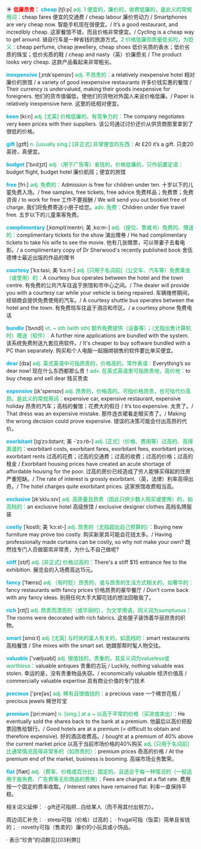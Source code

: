 ☀ <font color="red">**低廉昂贵：**</font>
<font color="sky blue">**cheap**</font> [tʃi:p] 
<font color="#00b050">adj. 1 便宜的，廉价的，收费低廉的，是此义的常规用词：</font>cheap fares 便宜的交通费 / cheap labour 廉价劳动力 / Smartphones are very cheap now. 智能手机现在很便宜。/ It’s a good restaurant, and incredibly cheap. 这家餐馆不错，而且价格非常便宜。/ Cycling is a cheap way to get around. 骑自行车是一种省钱的旅游方式。<font color="#00b050">2 价格低廉但质量低劣的，为贬义：</font>cheap perfume, cheap jewellery, cheap shoes 低价劣质的香水；低价劣质的珠宝；低价劣质的鞋 / cheap and nasty（英）价廉质劣 / The product looks very cheap. 这款产品看起来非常粗劣。
                  
<font color="sky blue">**inexpensive**</font> [ˌɪnɪkˈspensɪv]
<font color="#00b050">adj. 不昂贵的：</font>a relatively inexpensive hotel 相对廉价的旅馆 / a variety of good inexpensive restaurants 许多价钱实惠的餐馆 / Their currency is undervalued, making their goods inexpensive for foreigners. 他们的货市值偏低，使他们的货物对外国人来说价格低廉。/ Paper is relatively inexpensive here. 这里的纸相对便宜。

<font color="sky blue">**keen**</font> [ki:n]
<font color="#00b050">adj. [尤英] 价格低廉的、有竞争力的：</font>The company negotiates very keen prices with their suppliers. 该公司通过讨价还价从供货商那里拿到了很低的价格。

<font color="sky blue">**gift**</font> [ɡɪft] 
<font color="#00b050">n. [usually sing.] [非正式] 非常便宜的东西：</font>At £20 it’s a gift. 只卖20英镑，真便宜。

<font color="sky blue">**budget**</font> ['bʌdӡɪt] 
<font color="#00b050">adj.（用于广告等）省钱的，价格低廉的，只作前置定语：</font>budget flight, budget hotel 廉价航班；便宜的旅馆

<font color="sky blue">**free**</font> [fri:] 
<font color="#00b050">adj. 免费的：</font>Admission is free for children under ten. 十岁以下的儿童免费入场。/ free samples, free tickets, free advice 免费样品；免费票；免费咨询 / to work for free 工作不要报酬 / We will send you out booklet free of charge. 我们将免费寄送小册子给您。<font color="#00b050">adv. 免费：</font>Children under five travel free. 五岁以下的儿童乘客免费。
           
<font color="sky blue">**complimentary**</font> [ˌkɒmplɪˈmentri; 美 ˌkɑ:m-]
<font color="#00b050">adj.（座位、票或书）免费的、赠送的：</font>complimentary tickets for the show 演出赠券 / He had complimentary tickets to take his wife to see the movie. 他有几张赠票，可以带妻子去看电影。/ a complimentary copy of Dr Sherwood's recently published book 舍伍德博士最近出版的作品的赠书
           
<font color="sky blue">**courtesy**</font> [ˈkɜ:təsi; 美 ˈkɜ:rt-]
<font color="#00b050">adj. [只用于名词前]（公交车、汽车等）免费乘坐（或使用）的：</font>A courtesy bus operates between the hotel and the town centre. 有免费的公共汽车往返于旅馆和市中心之间。/ The dealer will provide you with a courtesy car while your vehicle is being repaired. 车辆维修期间，经销商会提供免费使用的汽车。/ A courtesy shuttle bus operates between the hotel and the town. 有免费班车往返于酒店和市区。/ a courtesy phone 免费电话
           
<font color="sky blue">**bundle**</font> [ˈbʌndl]
<font color="#00b050">vt. ~ sth (with sth) 额外免费提供（设备等）；（尤指出售计算机时）赠送（软件）：</font>A further nine applications are bundled with the system. 该系统免费附送九套应用软件。/ It's cheaper to buy software bundled with a PC than separately. 购买和个人电脑一起捆绑销售的软件要比单买便宜。

<font color="sky blue">**dear**</font> [dɪə] 
<font color="#00b050">adj. 英式英语中可指昂贵的，价格高的，常作表语：</font>Everything’s so dear now! 现在什么东西都那么贵！<font color="#00b050">adv. 在英式英语里可指昂贵地，高价地：</font>to buy cheap and sell dear 贱买贵卖

<font color="sky blue">**expensive**</font> [ɪk'spensɪv] 
<font color="#00b050">adj. 昂贵的，价格高的。可指价格昂贵，也可指代价高昂。是此义的常规用词：</font>expensive car, expensive restaurant, expensive holiday 昂贵的汽车；高档的餐馆；花费大的假日 / It’s too expensive. 太贵了。/ That dress was an expensive mistake. 那件连衣裙看走眼买贵了。/ Making the wrong decision could prove expensive. 错误的决策可能会付出高昂的代价。
      
<font color="sky blue">**exorbitant**</font> [ɪgˈzɔ:bɪtənt; 美 -ˈzɔ:rb-]
<font color="#00b050">adj. [正式]（价格、费用等）过高的、高得离谱的：</font>exorbitant costs, exorbitant fares, exorbitant fees, exorbitant prices, exorbitant rents 过高的花费；过高的交通费；过高的收费；过高的价格；过高的租金 / Exorbitant housing prices have created an acute shortage of affordable housing for the poor. 过高的房价已经造成了穷人能够买得起的住房严重短缺。/ The rate of interest is grossly exorbitant.（英，法律）利率高得出奇。/ The hotel charges quite exorbitant prices. 这家旅馆收费相当高。          
           
<font color="sky blue">**exclusive**</font> [ɪkˈsklu:sɪv]
<font color="#00b050">adj. 高质量且昂贵（因此只供少数人购买或使用）的，如高档的：</font>an exclusive hotel 高级旅馆 / exclusive designer clothes 高档名牌服装

<font color="sky blue">**costly**</font> [ˈkɒstli; 美 ˈkɔ:st-]
<font color="#00b050">adj. 昂贵的（尤指超出自己预算的）：</font>Buying new furniture may prove too costly. 购买新家具可能会花钱太多。/ Having professionally made curtains can be costly, so why not make your own? 既然找专门人员做窗帘非常贵，为什么不自己做呢?

<font color="sky blue">**stiff**</font> [stɪf]
<font color="#00b050">adj. [非正式] 价格过高的：</font>There's a stiff $15 entrance fee to the exhibition. 展览会的入场费高达15元。
 
<font color="sky blue">**fancy**</font> ['fænsɪ] 
<font color="#00b050">adj.（有时贬）昂贵的，或与昂贵的生活方式相关的，如奢华的：</font>fancy restaurants with fancy prices 价格昂贵的豪华餐厅 / Don’t come back with any fancy ideas. 别用任何大手大脚花钱的想法回敬我了。

<font color="sky blue">**rich**</font> [rɪtʃ] 
<font color="#00b050">adj. 昂贵而漂亮的（或华丽的），为文学用语，同义词为sumptuous：</font>The rooms were decorated with rich fabrics. 这些屋子装饰着华丽昂贵的织物。

<font color="sky blue">**smart**</font> [smɑːt] 
<font color="#00b050">adj. [尤英] 与时尚的富人有关的，如高档的：</font>smart restaurants 高档餐馆 / She mixes with the smart set. 她跟那帮时髦人物交往。

<font color="sky blue">**valuable**</font> ['væljʊəbl] 
<font color="#00b050">adj. 很值钱的，贵重的，其反义词为valueless或worthless：</font>valuable antiques 贵重的古玩 / Luckily, nothing valuable was stolen. 幸运的是，没有贵重物品失窃。/ economically valuable 经济价值高 / commercially valuable expertise 具有商业价值的专门技术

<font color="sky blue">**precious**</font> ['preʃəs] 
<font color="#00b050">adj. 稀有且很值钱的：</font>a precious vase 一个稀世花瓶 / precious jewels 稀世珍宝
           
<font color="sky blue">**premium**</font> [ˈpri:miəm]
<font color="#00b050">n. [sing.] at a ~ 以高于平常的价格（买进或卖出）：</font>He eventually sold the shares back to the bank at a premium. 他最后以高价把股票回售给银行。/ Good hotels are at a premium (= difficult to obtain and therefore expensive). 好的酒店收费高。/ bought at a premium of 40% above the current market price 以高于当前市场价格的40%购买 <font color="#00b050">adj. [只用于名词前] 比通常情况高得非常多的（如昂贵的）：</font>premium prices 奇高的价格 / At the premium end of the market, business is booming. 高端市场业务繁荣。

<font color="sky blue">**flat**</font> [flæt] 
<font color="#00b050">adj.（费率、价格或百分比）固定的，且适合于每一种情况的（一般适用于服务费、广告费等无形商品的费用）：</font>Fees are charged at a flat rate. 费用按一个固定的费率收取。/ Interest rates have remained flat. 利率一直保持平稳。

相关词义延伸：
· gift还可指把…白给某人（而不用其付出努力）。

周边词汇补充：
· steep可指（价格）过高的；
· frugal可指（饭菜）简单且省钱的；
· novelty可指（售卖的）廉价的小玩具或小饰品。

· 表示“珍贵”的词群见[[03利弊]]
